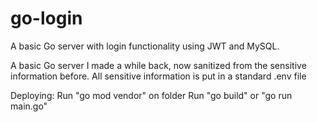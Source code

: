 # go-login
A basic Go server with login functionality using JWT and MySQL.

A basic Go server I made a while back, now sanitized from the sensitive information before.
All sensitive information is put in a standard .env file

Deploying:
  Run "go mod vendor" on folder
  Run "go build" or "go run main.go"
